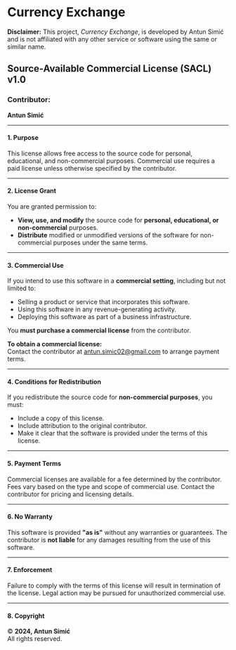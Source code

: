# Currency Exchange

**Disclaimer:** This project, _Currency Exchange_, is developed by Antun Simić and is not affiliated with any other service or software using the same or similar name.


## **Source-Available Commercial License (SACL) v1.0**

### **Contributor:**  
**Antun Simić**

---

#### **1. Purpose**

This license allows free access to the source code for personal, educational, and non-commercial purposes. Commercial use requires a paid license unless otherwise specified by the contributor.

---

#### **2. License Grant**

You are granted permission to:

- **View, use, and modify** the source code for **personal, educational, or non-commercial** purposes.
- **Distribute** modified or unmodified versions of the software for non-commercial purposes under the same terms.

---

#### **3. Commercial Use**

If you intend to use this software in a **commercial setting**, including but not limited to:

- Selling a product or service that incorporates this software.
- Using this software in any revenue-generating activity.
- Deploying this software as part of a business infrastructure.

You **must purchase a commercial license** from the contributor.

**To obtain a commercial license:**  
Contact the contributor at antun.simic02@gmail.com to arrange payment terms.

---

#### **4. Conditions for Redistribution**

If you redistribute the source code for **non-commercial purposes**, you must:

- Include a copy of this license.
- Include attribution to the original contributor.
- Make it clear that the software is provided under the terms of this license.

---

#### **5. Payment Terms**

Commercial licenses are available for a fee determined by the contributor. Fees vary based on the type and scope of commercial use. Contact the contributor for pricing and licensing details.

---

#### **6. No Warranty**

This software is provided **"as is"** without any warranties or guarantees. The contributor is **not liable** for any damages resulting from the use of this software.

---

#### **7. Enforcement**

Failure to comply with the terms of this license will result in termination of the license. Legal action may be pursued for unauthorized commercial use.

---

#### **8. Copyright**

© **2024, Antun Simić**  
All rights reserved.


